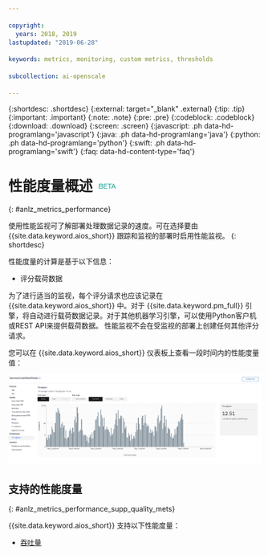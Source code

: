 ```yaml
---

copyright:
  years: 2018, 2019
lastupdated: "2019-06-28"

keywords: metrics, monitoring, custom metrics, thresholds

subcollection: ai-openscale

---
```


{:shortdesc: .shortdesc}
{:external: target="_blank" .external}
{:tip: .tip}
{:important: .important}
{:note: .note}
{:pre: .pre}
{:codeblock: .codeblock}
{:download: .download}
{:screen: .screen}
{:javascript: .ph data-hd-programlang='javascript'}
{:java: .ph data-hd-programlang='java'}
{:python: .ph data-hd-programlang='python'}
{:swift: .ph data-hd-programlang='swift'}
{:faq: data-hd-content-type='faq'}

# 性能度量概述 ![beta 标记](images/beta.png)
{: #anlz_metrics_performance}

使用性能监视可了解部署处理数据记录的速度。可在选择要由 {{site.data.keyword.aios_short}} 跟踪和监视的部署时启用性能监视。
{: shortdesc}

性能度量的计算是基于以下信息：

- 评分载荷数据

为了进行适当的监视，每个评分请求也应该记录在 {{site.data.keyword.aios_short}} 中。对于 {{site.data.keyword.pm_full}} 引擎，将自动进行载荷数据记录。对于其他机器学习引擎，可以使用Python客户机或REST API来提供载荷数据。 性能监视不会在受监视的部署上创建任何其他评分请求。

您可以在 {{site.data.keyword.aios_short}} 仪表板上查看一段时间内的性能度量值：

![性能图表](images/performance_metrics_001.png)

## 支持的性能度量
{: #anlz_metrics_performance_supp_quality_mets}

{{site.data.keyword.aios_short}} 支持以下性能度量：

- [吞吐量](/docs/services/ai-openscale?topic=ai-openscale-performance_mets_through)
